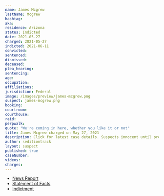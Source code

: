```yaml
---
name: James Mcgrew
lastName: Mcgrew
hashtag:
aka:
residence: Arizona
status: Indicted
date: 2021-05-27
charged: 2021-05-27
indicted: 2021-06-11
convicted:
sentenced:
dismissed:
deceased:
plea_hearing:
sentencing:
age:
occupation:
affiliations:
jurisdiction: Federal
image: /images/preview/james-mcgrew.png
suspect: james-mcgrew.png
booking:
courtroom:
courthouse:
raid:
perpwalk:
quote: "We're coming in here, whether you like it or not"
title: James Mcgrew charged on May 27, 2021
description: Click for latest case details. Suspects innocent until proven guilty.
author: seditiontrack
layout: suspect
published: true
caseNumber:
videos:
charges:
---
```

- [News Report](https://www.azcentral.com/story/news/local/arizona/2021/06/02/james-burton-mcgrew-king-james-belly-tattoo-arrested-arizona-striking-2-officers-capitol-riot-jan-6/7499980002/)
- [Statement of Facts](https://www.justice.gov/usao-dc/case-multi-defendant/file/1400856/download)
- [Indictment](https://www.justice.gov/usao-dc/case-multi-defendant/file/1410716/download)
